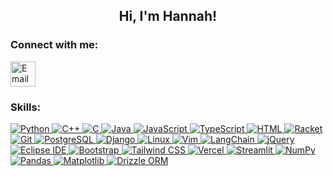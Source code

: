 <h2 align="center">Hi, I'm Hannah!</h2>
    
<h3 align="left">Connect with me:</h3>
<p align="left">
    <a href="mailto:hannah.hwang@uwaterloo.ca" target="_blank">
        <img src="https://img.icons8.com/fluency/48/000000/gmail-new.png" alt="Email" width="40" height="40"/>
    </a>
</p>


<h3 align="left">Skills:</h3>
<p>
<a href="https://www.python.org/" target="_blank">
  <img alt="Python" src="https://img.shields.io/badge/-Python-3776AB?style=flat-square&logo=python&logoColor=white" />
</a>
<a href="https://isocpp.org/" target="_blank">
  <img alt="C++" src="https://img.shields.io/badge/-C++-00599C?style=flat-square&logo=c%2B%2B&logoColor=white" />
</a>
<a href="https://gcc.gnu.org/" target="_blank">
  <img alt="C" src="https://img.shields.io/badge/-C-A8B9CC?style=flat-square&logo=c&logoColor=white" />
</a>
<a href="https://www.java.com/" target="_blank">
  <img alt="Java" src="https://img.shields.io/badge/-Java-007396?style=flat-square&logo=java&logoColor=white" />
</a>
<a href="https://www.javascript.com/" target="_blank">
  <img alt="JavaScript" src="https://img.shields.io/badge/-JavaScript-F7DF1E?style=flat-square&logo=javascript&logoColor=black" />
</a>
<a href="https://www.typescriptlang.org/" target="_blank">
  <img alt="TypeScript" src="https://img.shields.io/badge/-TypeScript-3178C6?style=flat-square&logo=typescript&logoColor=white" />
</a>
<a href="https://html.spec.whatwg.org/" target="_blank">
  <img alt="HTML" src="https://img.shields.io/badge/-HTML5-E34F26?style=flat-square&logo=html5&logoColor=white" />
</a>
<a href="https://www.racket-lang.org/" target="_blank">
  <img alt="Racket" src="https://img.shields.io/badge/-Racket-9F1D35?style=flat-square&logo=racket&logoColor=white" />
</a>
<a href="https://git-scm.com/" target="_blank">
  <img alt="Git" src="https://img.shields.io/badge/-Git-F05032?style=flat-square&logo=git&logoColor=white" />
</a>
<a href="https://www.postgresql.org/" target="_blank">
  <img alt="PostgreSQL" src="https://img.shields.io/badge/-PostgreSQL-336791?style=flat-square&logo=postgresql&logoColor=white" />
</a>
<a href="https://www.djangoproject.com/" target="_blank">
  <img alt="Django" src="https://img.shields.io/badge/-Django-20B2AA?style=flat-square&logo=django&logoColor=white" />
</a>
<a href="https://www.linux.org/" target="_blank">
  <img alt="Linux" src="https://img.shields.io/badge/-Linux-FCC624?style=flat-square&logo=linux&logoColor=black" />
</a>
<a href="https://www.vim.org/" target="_blank">
  <img alt="Vim" src="https://img.shields.io/badge/-Vim-019733?style=flat-square&logo=vim&logoColor=white" />
</a>
<a href="https://www.langchain.com/" target="_blank">
  <img alt="LangChain" src="https://img.shields.io/badge/-LangChain-FF9900?style=flat-square&logo=LangChain&logoColor=white" />
</a>
<a href="https://jquery.com/" target="_blank">
  <img alt="jQuery" src="https://img.shields.io/badge/-jQuery-0769AD?style=flat-square&logo=jquery&logoColor=white" />
</a>
<a href="https://www.eclipse.org/ide/" target="_blank">
  <img alt="Eclipse IDE" src="https://img.shields.io/badge/-Eclipse%20IDE-2C2255?style=flat-square&logo=eclipse&logoColor=white" />
</a>
<a href="https://getbootstrap.com/" target="_blank">
  <img alt="Bootstrap" src="https://img.shields.io/badge/-Bootstrap-7952B3?style=flat-square&logo=bootstrap&logoColor=white" />
</a>
<a href="https://tailwindcss.com/" target="_blank">
  <img alt="Tailwind CSS" src="https://img.shields.io/badge/-Tailwind_CSS-06B6D4?style=flat-square&logo=tailwindcss&logoColor=white" />
</a>
<a href="https://vercel.com/" target="_blank">
  <img alt="Vercel" src="https://img.shields.io/badge/-Vercel-000000?style=flat-square&logo=vercel&logoColor=white" />
</a>
<a href="https://streamlit.io/" target="_blank">
  <img alt="Streamlit" src="https://img.shields.io/badge/-Streamlit-FF4B4B?style=flat-square&logo=streamlit&logoColor=white" />
</a>
<a href="https://numpy.org/" target="_blank">
  <img alt="NumPy" src="https://img.shields.io/badge/-NumPy-013243?style=flat-square&logo=numpy&logoColor=white" />
</a>
<a href="https://pandas.pydata.org/" target="_blank">
  <img alt="Pandas" src="https://img.shields.io/badge/-Pandas-150458?style=flat-square&logo=pandas&logoColor=white" />
</a>
<a href="https://matplotlib.org/" target="_blank">
  <img alt="Matplotlib" src="https://img.shields.io/badge/-Matplotlib-11557C?style=flat-square&logo=matplotlib&logoColor=white" />
</a>
<a href="https://www.postgresql.org/" target="_blank">
  <img alt="Drizzle ORM" src="https://img.shields.io/badge/-Drizzle%20ORM-3182CE?style=flat-square&logo=postgresql&logoColor=white" />
</a>
</p>


